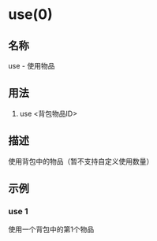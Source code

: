 # use(0)

## 名称

use - 使用物品

## 用法

1. use <背包物品ID>

## 描述

使用背包中的物品（暂不支持自定义使用数量）

## 示例

### use 1

使用一个背包中的第1个物品


